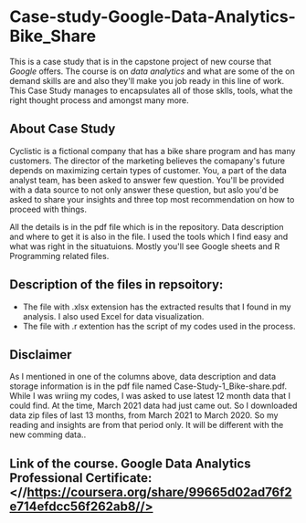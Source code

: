 # Case-study-Google-Data-Analytics-Bike_Share

This is a case study that is in the capstone project of new course that *Google* offers. The course is on *data analytics* and what are some of the on demand skills are and also they'll make you job ready in this line of work. This Case Study manages to encapsulates all of those sklls, tools, what the right thought process and amongst many more.

## About Case Study

Cyclistic is a fictional company that has a bike share program and has many customers. The director of the marketing believes the comapany's future depends on maximizing certain types of customer. You, a part of the data analyst team, has been asked to answer few question. You'll be provided with a data source to not only answer these question, but aslo you'd be asked to share your insights and three top most recommendation on how to proceed with things. 

All the details is in the pdf file which is in the repository. Data description and where to get it is also in the file. 
I used the tools which I find easy and what was right in the situatuions. Mostly you'll see Google sheets and R Programming related files. 
## Description of the files in repsoitory:

* The file with .xlsx extension has the extracted results that I found in my analysis. I also used Excel for data visualization.
* The file with .r extention has the script of my codes used in the process.


## Disclaimer
As I mentioned in one of the columns above, data description and data storage information is in the pdf file named Case-Study-1_Bike-share.pdf. While I was wriing my codes, I was asked to use latest 12 month data that I could find. At the time, March 2021 data had just came out. So I downloaded data zip files of last 13 months, from March 2021 to March 2020. So my reading and insights are from that period only. It will be different with the new comming data..

## Link of the course. Google Data Analytics Professional Certificate: <//https://coursera.org/share/99665d02ad76f2e714efdcc56f262ab8//>
